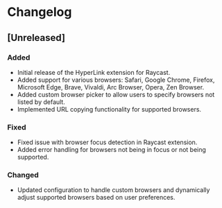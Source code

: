 # Changelog

## [Unreleased]

### Added
- Initial release of the HyperLink extension for Raycast.
- Added support for various browsers: Safari, Google Chrome, Firefox, Microsoft Edge, Brave, Vivaldi, Arc Browser, Opera, Zen Browser.
- Added custom browser picker to allow users to specify browsers not listed by default.
- Implemented URL copying functionality for supported browsers.
  
### Fixed
- Fixed issue with browser focus detection in Raycast extension.
- Added error handling for browsers not being in focus or not being supported.

### Changed
- Updated configuration to handle custom browsers and dynamically adjust supported browsers based on user preferences.